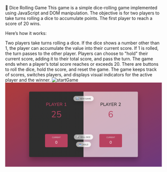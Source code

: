 🎲 Dice Rolling Game
This game is a simple dice-rolling game implemented using JavaScript and DOM manipulation. The objective is for two players to take turns rolling a dice to accumulate points. The first player to reach a score of 20 wins.

Here’s how it works:

Two players take turns rolling a dice. If the dice shows a number other than 1, the player can accumulate the value into their current score. If 1 is rolled, the turn passes to the other player.
Players can choose to "hold" their current score, adding it to their total score, and pass the turn.
The game ends when a player’s total score reaches or exceeds 20.
There are buttons to roll the dice, hold the score, and reset the game.
The game keeps track of scores, switches players, and displays visual indicators for the active player and the winner.
![startGame](startGamejpg.)
![wonGame](wonGame.jpg)

